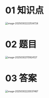 # 01 知识点

<img src="https://cvp.oss-cn-shanghai.aliyuncs.com/202503022225903.png" alt="image-20250302222534724" style="zoom:50%;" />



# 02 题目

<img src="https://cvp.oss-cn-shanghai.aliyuncs.com/202503021709211.png" alt="image-20250302170924127" style="zoom:50%;" />



# 03 答案

<img src="https://cvp.oss-cn-shanghai.aliyuncs.com/202503022201100.png" alt="image-20250302220037467" style="zoom:50%;" />
